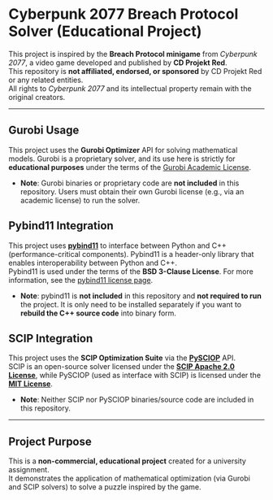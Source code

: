 # Cyberpunk 2077 Breach Protocol Solver (Educational Project)

This project is inspired by the **Breach Protocol minigame** from *Cyberpunk 2077*, a video game developed and published by **CD Projekt Red**. <br>
This repository is **not affiliated, endorsed, or sponsored** by CD Projekt Red or any related entities. <br>
All rights to *Cyberpunk 2077* and its intellectual property remain with the original creators. <br>

---

## Gurobi Usage
This project uses the **Gurobi Optimizer** API for solving mathematical models. Gurobi is a proprietary solver, and its use here is strictly for **educational purposes** 
under the terms of the [Gurobi Academic License](https://www.gurobi.com/academia/academic-program-and-licenses/). 

- **Note**: Gurobi binaries or proprietary code are **not included** in this repository. Users must obtain their own Gurobi license (e.g., via an academic license) to run the solver.

## Pybind11 Integration  
This project uses **[pybind11](https://github.com/pybind/pybind11 )** to interface between Python and C++ (performance-critical components). 
Pybind11 is a header-only library that enables interoperability between Python and C++. <br> 
Pybind11 is used under the terms of the **BSD 3-Clause License**. For more information, see the [pybind11 license page](https://github.com/pybind/pybind11/blob/master/LICENSE ). 

- **Note**: pybind11 is **not included** in this repository and **not required to run** the project. It is only need to be installed separately if you want to **rebuild the C++ source code** into binary form.

## SCIP Integration  
This project uses the **SCIP Optimization Suite** via the **[PySCIOP](https://github.com/scipopt/PySCIPOpt )** API. <br>
SCIP is an open-source solver licensed under the **[SCIP Apache 2.0 License](https://www.scipopt.org/scip/doc/html/LICENSE.php )**, 
while PySCIOP (used as interface with SCIP) is licensed under the **[MIT License](https://github.com/scipopt/PySCIPOpt/blob/master/LICENSE )**. 

- **Note**: Neither SCIP nor PySCIOP binaries/source code are included in this repository.

---

## Project Purpose
This is a **non-commercial, educational project** created for a university assignment. <br>
It demonstrates the application of mathematical optimization (via Gurobi and SCIP solvers) to solve a puzzle inspired by the game.

<br>
